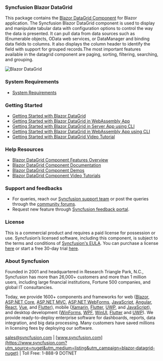 ### Syncfusion Blazor DataGrid

This package contains the [Blazor DataGrid Component](https://www.syncfusion.com/blazor-components/blazor-datagrid?utm_source=nuget&utm_medium=listing&utm_campaign=blazor-datagrid-nuget) for Blazor application. The Syncfusion Blazor DataGrid component is used to display and manipulate tabular data with configuration options to control the way the data is presented. It can pull data from data sources such as IEnumerable objects, OData web services, or DataManager and binding data fields to columns. It also displays the column header to identify the field with support for grouped records.The most important features available in the datagrid component are paging, sorting, filtering, searching, and grouping.

![Blazor DataGrid](https://raw.githubusercontent.com/SyncfusionExamples/nuget-img/master/blazor/blazor-datagrid.png)

### System Requirements

* [System Requirements](https://blazor.syncfusion.com/documentation/system-requirements?utm_source=nuget&utm_medium=listing&utm_campaign=blazor-datagrid-nuget)

### Getting Started

* [Getting Started with Blazor DataGrid](https://blazor.syncfusion.com/documentation/datagrid/getting-started?utm_source=nuget&utm_medium=listing&utm_campaign=blazor-datagrid-nuget)
* [Getting Started with Blazor DataGrid in WebAssembly App](https://blazor.syncfusion.com/documentation/datagrid/how-to/blazor-webassembly-datagrid-using-visual-studio?utm_source=nuget&utm_medium=listing&utm_campaign=blazor-datagrid-nuget)
* [Getting Started with Blazor DataGrid in Server App using CLI](https://blazor.syncfusion.com/documentation/datagrid/how-to/server-side-using-cli?utm_source=nuget&utm_medium=listing&utm_campaign=blazor-datagrid-nuget)
* [Getting Started with Blazor DataGrid in WebAssembly App using CLI](https://blazor.syncfusion.com/documentation/datagrid/how-to/blazor-webassembly-data-grid-using-cli?utm_source=nuget&utm_medium=listing&utm_campaign=blazor-datagrid-nuget)
* [Getting Started with Blazor DataGrid Video Tutorial](https://www.youtube.com/watch?v=ClAlwPUv0_s?utm_source=nuget&utm_medium=listing&utm_campaign=blazor-datagrid-nuget)

### Help Resources

* [Blazor DataGrid Component Features Overview](https://www.syncfusion.com/blazor-components/blazor-datagrid?utm_source=nuget&utm_medium=listing&utm_campaign=blazor-datagrid-nuget)
* [Blazor DataGrid Component Documentation](https://blazor.syncfusion.com/documentation/datagrid/getting-started/?utm_source=nuget&utm_medium=listing&utm_campaign=blazor-datagrid-nuget)
* [Blazor DataGrid Component Demos](https://blazor.syncfusion.com/demos/datagrid/overview?utm_source=nuget&utm_medium=listing&utm_campaign=blazor-datagrid-nuget)
* [Blazor DataGrid Component Video Tutorials](https://www.syncfusion.com/tutorial-videos/blazor/data-grid?utm_source=nuget&utm_medium=listing&utm_campaign=blazor-datagrid-nuget)

### Support and feedbacks

* For queries, reach our [Syncfusion support team](https://www.syncfusion.com/support/directtrac/incidents/newincident?utm_source=nuget&utm_medium=listing&utm_campaign=blazor-datagrid-nuget) or post the queries through the [community forums](https://www.syncfusion.com/forums/blazor-components?utm_source=nuget&utm_medium=listing&utm_campaign=blazor-datagrid-nuget). 
* Request new feature through [Syncfusion feedback portal](https://www.syncfusion.com/feedback/blazor-components?utm_source=nuget&utm_medium=listing&utm_campaign=blazor-datagrid-nuget).


### License

This is a commercial product and requires a paid license for possession or use. Syncfusion’s licensed software, including this component, is subject to the terms and conditions of [Syncfusion's EULA](https://www.syncfusion.com/eula/es/?utm_source=nuget&utm_medium=listing&utm_campaign=blazor-datagrid-nuget). You can purchase a license [here]( https://www.syncfusion.com/sales/products?utm_source=nuget&utm_medium=listing&utm_campaign=blazor-datagrid-nuget) or start a free 30-day trial [here](https://www.syncfusion.com/account/manage-trials/start-trials?utm_source=nuget&utm_medium=listing&utm_campaign=blazor-datagrid-nuget).

### About Syncfusion

Founded in 2001 and headquartered in Research Triangle Park, N.C., Syncfusion has more than 26,000+ customers and more than 1 million users, including large financial institutions, Fortune 500 companies, and global IT consultancies.
 
Today, we provide 1600+ components and frameworks for web ([Blazor](https://www.syncfusion.com/blazor-components?utm_source=nuget&utm_medium=listing&utm_campaign=blazor-datagrid-nuget), [ASP.NET Core](https://www.syncfusion.com/aspnet-core-ui-controls?utm_source=nuget&utm_medium=listing&utm_campaign=blazor-datagrid-nuget), [ASP.NET MVC](https://www.syncfusion.com/aspnet-mvc-ui-controls?utm_source=nuget&utm_medium=listing&utm_campaign=blazor-datagrid-nuget), [ASP.NET WebForms](https://www.syncfusion.com/jquery/aspnet-webforms-ui-controls?utm_source=nuget&utm_medium=listing&utm_campaign=blazor-datagrid-nuget), [JavaScript](https://www.syncfusion.com/javascript-ui-controls?utm_source=nuget&utm_medium=listing&utm_campaign=blazor-datagrid-nuget), [Angular](https://www.syncfusion.com/angular-ui-components?utm_source=nuget&utm_medium=listing&utm_campaign=blazor-datagrid-nuget), [React](https://www.syncfusion.com/react-ui-components?utm_source=nuget&utm_medium=listing&utm_campaign=blazor-datagrid-nuget), [Vue](https://www.syncfusion.com/vue-ui-components?utm_source=nuget&utm_medium=listing&utm_campaign=blazor-datagrid-nuget), and [Flutter](https://www.syncfusion.com/flutter-widgets?utm_source=nuget&utm_medium=listing&utm_campaign=blazor-datagrid-nuget)), mobile ([Xamarin](https://www.syncfusion.com/xamarin-ui-controls?utm_source=nuget&utm_medium=listing&utm_campaign=blazor-datagrid-nuget), [Flutter](https://www.syncfusion.com/flutter-widgets?utm_source=nuget&utm_medium=listing&utm_campaign=blazor-datagrid-nuget), [UWP](https://www.syncfusion.com/uwp-ui-controls?utm_source=nuget&utm_medium=listing&utm_campaign=blazor-datagrid-nuget), and [JavaScript](https://www.syncfusion.com/javascript-ui-controls?utm_source=nuget&utm_medium=listing&utm_campaign=blazor-datagrid-nuget)), and desktop development ([WinForms](https://www.syncfusion.com/winforms-ui-controls?utm_source=nuget&utm_medium=listing&utm_campaign=blazor-datagrid-nuget), [WPF](https://www.syncfusion.com/wpf-controls?utm_source=nuget&utm_medium=listing&utm_campaign=blazor-datagrid-nuget), [WinUI](https://www.syncfusion.com/winui-controls?utm_source=nuget&utm_medium=listing&utm_campaign=blazor-datagrid-nuget), [Flutter](https://www.syncfusion.com/flutter-widgets?utm_source=nuget&utm_medium=listing&utm_campaign=blazor-datagrid-nuget) and [UWP](https://www.syncfusion.com/uwp-ui-controls?utm_source=nuget&utm_medium=listing&utm_campaign=blazor-datagrid-nuget)). We provide ready-to-deploy enterprise software for dashboards, reports, data integration, and big data processing. Many customers have saved millions in licensing fees by deploying our software.

[sales@syncfusion.com](mailto:sales@syncfusion.com?Subject=Syncfusion%20Blazor%20-%20NuGet) | [www.syncfusion.com](https://www.syncfusion.com?utm_source=nuget&utm_medium=listing&utm_campaign=blazor-datagrid-nuget) | Toll Free: 1-888-9 DOTNET
